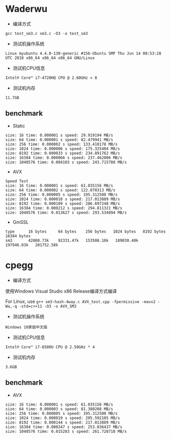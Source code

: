 # Waderwu

- 编译方式

 `gcc test_sm3.c sm3.c -O3 -o test_sm3`

 - 测试机操作系统
 
`Linux myubuntu 4.4.0-130-generic #156-Ubuntu SMP Thu Jun 14 08:53:28 UTC 2018 x86_64 x86_64 x86_64 GNU/Linux`

 - 测试机CPU信息
 
`Intel® Core™ i7-4720HQ CPU @ 2.60GHz × 8`

 - 测试机内存
 
`11.7GB`

## benchmark
  - Static
  ```
  size: 16 time: 0.000001 s speed: 29.919194 MB/s
  size: 64 time: 0.000001 s speed: 82.479941 MB/s
  size: 256 time: 0.000002 s speed: 133.410178 MB/s
  size: 1024 time: 0.000006 s speed: 175.325404 MB/s
  size: 8192 time: 0.000033 s speed: 234.891762 MB/s
  size: 16384 time: 0.000066 s speed: 237.462006 MB/s
  size: 1048576 time: 0.004103 s speed: 243.715788 MB/s
  ```
  - AVX
  ```
Speed Test
size: 16 time: 0.000001 s speed: 61.035156 MB/s
size: 64 time: 0.000002 s speed: 122.070313 MB/s
size: 256 time: 0.000005 s speed: 195.312500 MB/s
size: 1024 time: 0.000018 s speed: 217.013889 MB/s
size: 8192 time: 0.000109 s speed: 286.697248 MB/s
size: 16384 time: 0.000212 s speed: 294.811321 MB/s
size: 1048576 time: 0.013627 s speed: 293.534894 MB/s
```
  - GmSSL
  ```
  type      16 bytes     64 bytes    256 bytes   1024 bytes   8192 bytes  16384 bytes
  sm3       42080.73k    92331.47k   153508.10k   189030.40k   197946.03k   201752.58k
  ```
# cpegg
- 编译方式

使用Windows Visual Studio x86 Release编译方式编译

For Linux, use `g++ sm3-hash-4way.c AVX_test.cpp -fpermissive -mavx2 -Wa,-q -std=c++11 -O3 -o AVX_SM3`

 - 测试机操作系统
 
`Windows 10家庭中文版`

 - 测试机CPU信息
 
`Intel® Core™ i7-6500U CPU @ 2.50GHz * 4`

 - 测试机内存
 
`3.6GB`
## benchmark

- AVX
```
size: 16 time: 0.000001 s speed: 61.035156 MB/s
size: 64 time: 0.000003 s speed: 81.380208 MB/s
size: 256 time: 0.000005 s speed: 195.312500 MB/s
size: 1024 time: 0.000019 s speed: 205.592105 MB/s
size: 8192 time: 0.000144 s speed: 217.013889 MB/s
size: 16384 time: 0.000247 s speed: 253.036437 MB/s
size: 1048576 time: 0.015283 s speed: 261.728718 MB/s
```

